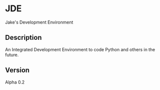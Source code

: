 # JDE
Jake's Development Environment

## Description
An Integrated Development Environment to code Python and others in the future.

## Version
Alpha 0.2
